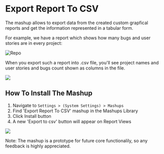 Export Report To CSV
================================

The mashup allows to export data from the created custom grapfical reports and get the information represented in a tabular form.

For example, we have a report which shows how many bugs and user stories are in every project:

![Repo](https://github.com/TargetProcess/TP3MashupLibrary/raw/master/Export%20Report%20To%20CSV/report.png)

When you export such a report into .csv file, you'll see project names and user stories and bugs count shown as columns in the file.

![](https://github.com/TargetProcess/TP3MashupLibrary/raw/master/Export%20Report%20To%20CSV/export.png)

How To Install The Mashup
----------------------------------------

1. Navigate to ```Settings > (System Settings) > Mashups```
2. Find 'Export Report To CSV' mashup in the Mashups Library
3. Click Install button
4. A new 'Export to csv' button will appear on Report Views

![](https://github.com/TargetProcess/TP3MashupLibrary/raw/master/Export%20Report%20To%20CSV/button.png)

Note: The mashup is a prototype for future core functionalily, so any feedback is highly appreciated.
